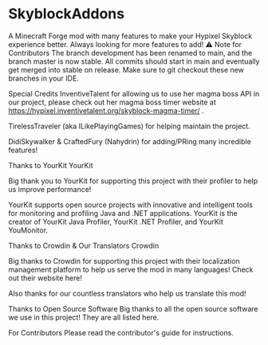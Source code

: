 # SkyblockAddons
A Minecraft Forge mod with many features to make your Hypixel Skyblock experience better. Always looking for more features to add!
⚠️ Note for Contributors
The branch development has been renamed to main, and the branch master is now stable. All commits should start in main and eventually get merged into stable on release. Make sure to git checkout these new branches in your IDE.

Special Credits
InventiveTalent for allowing us to use her magma boss API in our project, please check out her magma boss timer website at https://hypixel.inventivetalent.org/skyblock-magma-timer/ .

TirelessTraveler (aka ILikePlayingGames) for helping maintain the project.

DidiSkywalker & CraftedFury (Nahydrin) for adding/PRing many incredible features!

Thanks to YourKit
YourKit

Big thank you to YourKit for supporting this project with their profiler to help us improve performance!

YourKit supports open source projects with innovative and intelligent tools for monitoring and profiling Java and .NET applications. YourKit is the creator of YourKit Java Profiler, YourKit .NET Profiler, and YourKit YouMonitor.

Thanks to Crowdin & Our Translators
Crowdin

Big thanks to Crowdin for supporting this project with their localization management platform to help us serve the mod in many languages! Check out their website here!

Also thanks for our countless translators who help us translate this mod!

Thanks to Open Source Software
Big thanks to all the open source software we use in this project! They are all listed here.

For Contributors
Please read the contributor's guide for instructions.
